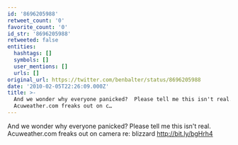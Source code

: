 ```yaml
---
id: '8696205988'
retweet_count: '0'
favorite_count: '0'
id_str: '8696205988'
retweeted: false
entities:
  hashtags: []
  symbols: []
  user_mentions: []
  urls: []
original_url: https://twitter.com/benbalter/status/8696205988
date: '2010-02-05T22:26:09.000Z'
title: >-
  And we wonder why everyone panicked?  Please tell me this isn't real.
  Acuweather.com freaks out on c…
---
```


And we wonder why everyone panicked?  Please tell me this isn't real. Acuweather.com freaks out on camera re: blizzard http://bit.ly/bgHrh4